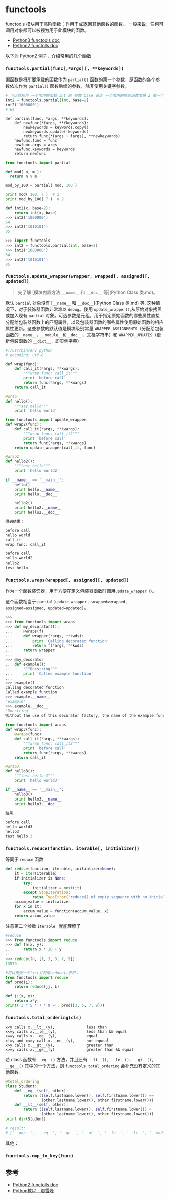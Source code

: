 # functools

functools 模块用于高阶函数：作用于或返回其他函数的函数。 一般来说，任何可调用对象都可以被视为用于此模块的函数。


* [Python3 functools doc](https://docs.python.org/3/library/functools.html)
* [Python2 functolls doc](https://docs.python.org/2/library/functools.html)



以下为 Python2 例子，介绍常用的几个函数

### `functools.partial(func[,*args][, **keywords])`

偏函数是将所要承载的函数作为 `partial()` 函数的第一个参数，原函数的各个参数依次作为 `partial()` 函数后续的参数，除非使用关键字参数。 

```python
# 可以理解为 一个常用的函数 int 的 参数 base 设定 一个常用的特定函数常量 2 取一个 函数名称 int2”
int2 = functools.partial(int, base=2)
int2('1000000')
# 64
```

```
def partial(func, *args, **keywords):
    def newfunc(*fargs, **fkeywords):
        newkeywords = keywords.copy()
        newkeywords.update(fkeywords)
        return func(*(args + fargs), **newkeywords)
    newfunc.func = func
    newfunc.args = args
    newfunc.keywords = keywords
    return newfunc
```

```python
from functools import partial

def mod( n, m ):
  return n % m

mod_by_100 = partial( mod, 100 )

print mod( 100, 7 )  # 2
print mod_by_100( 7 )  # 2

def int2(x, base=2):
    return int(x, base)
>>> int2('1000000')
64
>>> int2('1010101')
85

>>> import functools
>>> int2 = functools.partial(int, base=2)
>>> int2('1000000')
64
>>> int2('1010101')
85

```

### `functools.update_wrapper(wrapper, wrapped[, assigned][, updated])`

> 先了解 [模块内置方法 `__name__` 和 `__doc__` 等](Python Class 类.md)。

默认 `partial` 对象没有 [`__name__` 和 `__doc__`](Python Class 类.md) 等, 这种情况下，对于装饰器函数非常难以 `debug`。使用 `update_wrapper()`,从原始对象拷贝或加入现有 `partial` 对象。可选参数是元组，用于指定原始函数的哪些属性直接分配给包装器函数上的匹配属性，以及包装器函数的哪些属性使用原始函数的相应属性更新。这些参数的默认值是模块级别常量 `WRAPPER_ASSIGNMENTS`（分配给包装函数的`__name__，__module__和__doc__`，文档字符串）和 `WRAPPER_UPDATES`（更新包装函数的 `__dict__`，即实例字典）

```python
#!/usr/bin/env python
# encoding: utf-8

def wrap(func):
    def call_it(*args, **kwargs):
        """wrap func: call_it"""
        print 'before call'
        return func(*args, **kwargs)
    return call_it

@wrap
def hello():
    """say hello"""
    print 'hello world'

from functools import update_wrapper
def wrap2(func):
    def call_it(*args, **kwargs):
        """wrap func: call_it2"""
        print 'before call'
        return func(*args, **kwargs)
    return update_wrapper(call_it, func)

@wrap2
def hello2():
    """test hello"""
    print 'hello world2'

if __name__ == '__main__':
    hello()
    print hello.__name__
    print hello.__doc__

    hello2()
    print hello2.__name__
    print hello2.__doc__

得到结果：

before call
hello world
call_it
wrap func: call_it

before call
hello world2
hello2
test hello
```

### `functools.wraps(wrapped[, assigned][, updated])`

作为一个函数装饰器，用于方便在定义包装器函数时调用`update_wrapper（）`。

这个函数相当于 `partial(update_wrapper, wrapped=wrapped, assigned=assigned, updated=updated)`。

```python
>>>
>>> from functools import wraps
>>> def my_decorator(f):
...     @wraps(f)
...     def wrapper(*args, **kwds):
...         print 'Calling decorated function'
...         return f(*args, **kwds)
...     return wrapper
...
>>> @my_decorator
... def example():
...     """Docstring"""
...     print 'Called example function'
...
>>> example()
Calling decorated function
Called example function
>>> example.__name__
'example'
>>> example.__doc__
'Docstring'
Without the use of this decorator factory, the name of the example function would have been 'wrapper', and the docstring of the original example() would have been lost.
```


```python
from functools import wraps
def wrap3(func):
    @wraps(func)
    def call_it(*args, **kwargs):
        """wrap func: call_it2"""
        print 'before call'
        return func(*args, **kwargs)
    return call_it

@wrap3
def hello3():
    """test hello 3"""
    print 'hello world3'

if __name__ == '__main__':
    hello3()
    print hello3.__name__
    print hello3.__doc__
    
结果

before call
hello world3
hello3
test hello 3
```



### `functools.reduce(function, iterable[, initializer])`

等同于 `reduce` 函数

```python
def reduce(function, iterable, initializer=None):
    it = iter(iterable)
    if initializer is None:
        try:
            initializer = next(it)
        except StopIteration:
            raise TypeError('reduce() of empty sequence with no initial value')
    accum_value = initializer
    for x in it:
        accum_value = function(accum_value, x)
    return accum_value
```
注意第二个参数 `iterable ` 就能理解了

```python
#reduce
>>> from functools import reduce
>>> def fn(x, y):
...     return x * 10 + y
...
>>> reduce(fn, [1, 3, 5, 7, 9])
13579

#可以接受一个list并利用reduce()求积：
from functools import reduce
def prod(L):
    return reduce(jj, L)
    
def jj(x, y):
    return x*y;
print('3 * 5 * 7 * 9 =', prod([3, 5, 7, 9]))

```

### `functools.total_ordering(cls)`

```
x<y calls x.__lt__(y),              less than
x<=y calls x.__le__(y),             less than && equal
x==y calls x.__eq__(y),             equal
x!=y and x<>y call x.__ne__(y),     not equeal
x>y calls x.__gt__(y),              greater than
x>=y calls x.__ge__(y)              greater than && equal
```

若 class 函数有 `__eq__()` 方法，并且还有 `__lt__(), __le__(), __gt__(), __ge__()` 其中的一个方法，则 `functools.total_ordering` 会补充没有定义的其他函数。

```python
@total_ordering
class Student:
    def __eq__(self, other):
        return ((self.lastname.lower(), self.firstname.lower()) ==
                (other.lastname.lower(), other.firstname.lower()))
    def __lt__(self, other):
        return ((self.lastname.lower(), self.firstname.lower()) <
                (other.lastname.lower(), other.firstname.lower()))
print dir(Student)

# result:
# ['__doc__', '__eq__', '__ge__', '__gt__', '__le__', '__lt__', '__module__']
```

其他：
### `functools.cmp_to_key(func)`

## 参考

* [Python2 functolls doc](https://docs.python.org/2/library/functools.html)
* [Python教程 - 廖雪峰](http://www.liaoxuefeng.com/)